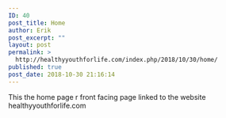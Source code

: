 ```yaml
---
ID: 40
post_title: Home
author: Erik
post_excerpt: ""
layout: post
permalink: >
  http://healthyyouthforlife.com/index.php/2018/10/30/home/
published: true
post_date: 2018-10-30 21:16:14
---
```

This the home page r front facing page linked to the website healthyyouthforlife.com